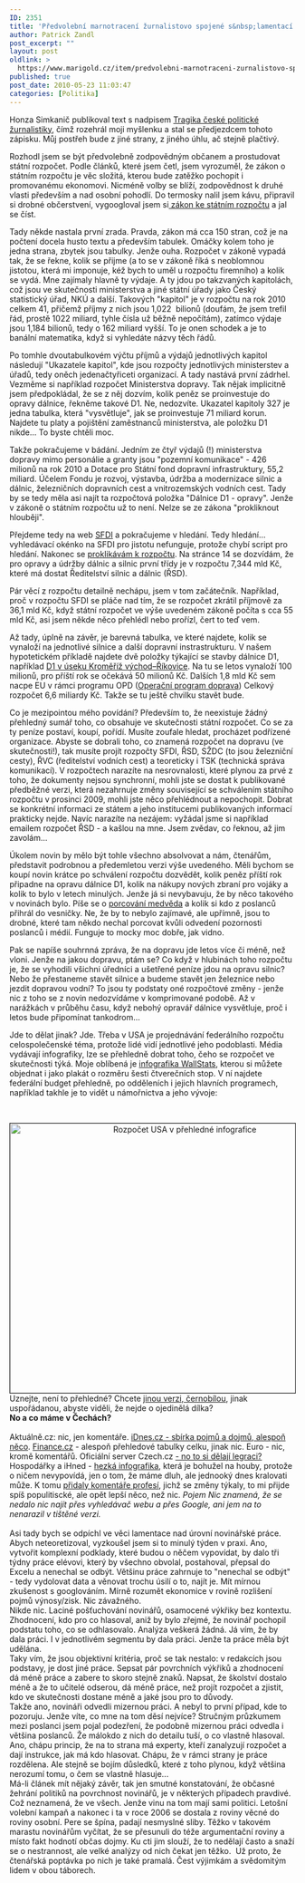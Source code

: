 ```yaml
---
ID: 2351
title: 'Předvolební marnotracení žurnalistovo spojené s&nbsp;lamentací o&nbsp;státním rozpočtu'
author: Patrick Zandl
post_excerpt: ""
layout: post
oldlink: >
  https://www.marigold.cz/item/predvolebni-marnotraceni-zurnalistovo-spojene-s-lamentaci-o-statnim-rozpoctu
published: true
post_date: 2010-05-23 11:03:47
categories: [Politika]
---
```

<p>Honza Simkanič publikoval text s nadpisem <a href="http://www.simindr.cz/tragika-ceske-politicke-zurnalistiky/">Tragika české politické žurnalistiky</a>, čímž rozehrál moji myšlenku a stal se předjezdcem tohoto zápisku. Můj postřeh bude z jiné strany, z jiného úhlu, ač stejně plačtivý.</p>
<p>Rozhodl jsem se být předvolebně zodpovědným občanem a prostudovat státní rozpočet. Podle článků, které jsem četl, jsem vyrozuměl, že zákon o státním rozpočtu je věc složitá, kterou bude zatěžko pochopit i promovanému ekonomovi. Nicméně volby se blíží, zodpovědnost k druhé vlasti především a nad osobní pohodlí. Do termosky nalil jsem kávu, připravil si drobné občerstvení, vygoogloval jsem si<a href="http://www.mfcr.cz/cps/rde/xbcr/mfcr/487_2009_komplet_pdf.pdf"> zákon ke státním rozpočtu</a> a jal se číst.</p>

<p>Tady někde nastala první zrada. Pravda, zákon má cca 150 stran, což je na počtení docela husto textu a především tabulek. Omáčky kolem toho je jedna strana, zbytek jsou tabulky. Jenže ouha. Rozpočet v zákoně vypadá tak, že se řekne, kolik se přijme (a to se v zákoně říká s neoblomnou jistotou, která mi imponuje, kéž bych to uměl u rozpočtu firemního) a kolik se vydá. Mne zajímaly hlavně ty výdaje. A ty jdou po takzvaných kapitolách, což jsou ve skutečnosti ministerstva a jiné státní úřady jako Český statistický úřad, NKÚ a další. Takových "kapitol" je v rozpočtu na rok 2010 celkem 41, přičemž příjmy z nich jsou 1,022  bilionů (doufám, že jsem trefil řád, prostě 1022 miliard, tyhle čísla už běžně nepočítám), zatímco výdaje jsou 1,184 bilionů, tedy o 162 miliard vyšší. To je onen schodek a je to banální matematika, když si vyhledáte názvy těch řádů.</p>
<p>Po tomhle dvoutabulkovém výčtu příjmů a výdajů jednotlivých kapitol následují "Ukazatele kapitol", kde jsou rozpočty jednotlivých ministerstev a úřadů, tedy oněch jedenačtyřiceti organizací. A tady nastává první zádrhel. Vezměme si například rozpočet Ministerstva dopravy. Tak nějak implicitně jsem předpokládal, že se z něj dozvím, kolik peněz se proinvestuje do opravy dálnice, řekněme takové D1. Ne, nedozvíte. Ukazatel kapitoly 327 je jedna tabulka, která "vysvětluje", jak se proinvestuje 71 miliard korun. Najdete tu platy a pojištění zaměstnanců ministerstva, ale položku D1 nikde... To byste chtěli moc.</p>
<p>Takže pokračujeme v bádání. Jedním ze čtyř výdajů (!) ministerstva dopravy mimo personálie a granty jsou "pozemní komunikace" - 426 milionů na rok 2010 a Dotace pro Státní fond dopravní infrastruktury, 55,2 miliard. Účelem Fondu je rozvoj, výstavba, údržba a modernizace silnic a dálnic, železničních dopravních cest a vnitrozemských vodních cest. Tady by se tedy měla asi najít ta rozpočtová položka "Dálnice D1 - opravy". Jenže v zákoně o státním rozpočtu už to není. Nelze se ze zákona "prokliknout hlouběji".</p>
<p>Přejdeme tedy na web <a href="http://www.sfdi.cz">SFDI</a> a pokračujeme v hledání. Tedy hledání... vyhledávací okénko na SFDI pro jistotu nefunguje, protože chybí script pro hledání. Nakonec se <a href="http://www.sfdi.cz/CZ/pdf/2009_rozpocet2010.pdf">proklikávám k rozpočtu</a>. Na stránce 14 se dozvídám, že pro opravy a údržby dálnic a silnic první třídy je v rozpočtu 7,344 mld Kč, které má dostat Ředitelství silnic a dálnic (ŘSD).</p>
<p>Pár věcí z rozpočtu detailně nechápu, jsem v tom začátečník. Například, proč v rozpočtu SFDI se pláče nad tím, že se rozpočet zkrátil příjmově za 36,1 mld Kč, když státní rozpočet ve výše uvedeném zákoně počíta s cca 55 mld Kč, asi jsem někde něco přehlédl nebo prořízl, čert to teď vem.</p>
<p>Až tady, úplně na závěr, je barevná tabulka, ve které najdete, kolik se vynaloží na jednotlivé silnice a další dopravní instrastrukturu. V našem hypotetickém příkladě najdete dvě položky týkající se stavby dálnice D1, například <a href="http://www.cosestavi.cz/stavby/dalnice/d1-0135-kromeriz-vychod---rikovice/informace/vice">D1 v úseku Kroměříž východ–Říkovice</a>. Na tu se letos vynaloží 100 milionů, pro příští rok se očekává 50 milionů Kč. Dalších 1,8 mld Kč sem nacpe EU v rámci programu OPD (<a href="http://www.opd.cz/cz/Zakladni-informace">Operační program doprava</a>) Celkový rozpočet 6,6 miliardy Kč. Takže se tu ještě chvilku stavět bude.</p>
<p>Co je mezipointou mého povídání? Především to, že neexistuje žádný přehledný sumář toho, co obsahuje ve skutečnosti státní rozpočet. Co se za ty peníze postaví, koupí, pořídí. Musíte zoufale hledat, procházet podřízené organizace. Abyste se dobrali toho, co znamená rozpočet na dopravu (ve skutečnosti!), tak musíte projít rozpočty SFDI, ŘSD, SŽDC (to jsou železniční cesty), ŘVC (ředitelství vodních cest) a teoreticky i TSK (technická správa komunikací). V rozpočtech narazíte na nesrovnalosti, které plynou za prvé z toho, že dokumenty nejsou synchronní, mohli jste se dostat k publikované předběžné verzi, která nezahrnuje změny související se schválením státního rozpočtu v prosinci 2009, mohli jste něco přehlédnout a nepochopit. Dobrat se konkrétní informaci ze státem a jeho institucemi publikovaných informací prakticky nejde. Navíc narazíte na nezájem: vyžádal jsme si například emailem rozpočet ŘSD - a kašlou na mne. Jsem zvědav, co řeknou, až jim zavolám...</p>
<p>Úkolem novin by mělo být tohle všechno absolvovat a nám, čtenářům, představit podrobnou a předemletou verzi výše uvedeného. Měli bychom se koupí novin krátce po schválení rozpočtu dozvědět, kolik peněz příští rok připadne na opravu dálnice D1, kolik na nákupy nových zbraní pro vojáky a kolik to bylo v letech minulých. Jenže já si nevybavuju, že by něco takového v novinách bylo. Píše se o <a href="http://aktualne.centrum.cz/domaci/grafika/2009/11/25/zadosti-o-porce-z-ceskeho-medveda/">porcování medvěda</a> a kolik si kdo z poslanců přihrál do vesničky. Ne, že by to nebylo zajímavé, ale upřímně, jsou to drobné, které tam někdo nechal porcovat kvůli odvedení pozornosti poslanců i médií. Funguje to mocky moc dobře, jak vidno.</p>
<p>Pak se napíše souhrnná zpráva, že na dopravu jde letos více či méně, než vloni. Jenže na jakou dopravu, ptám se? Co když v hlubinách toho rozpočtu je, že se vyhodili všichni úředníci a ušetřené peníze jdou na opravu silnic? Nebo že přestaneme stavět silnice a budeme stavět jen železnice nebo jezdit dopravou vodní? To jsou ty podstaty oné rozpočtové změny - jenže nic z toho se z novin nedozvídáme v komprimované podobě. Až v narážkách v průběhu času, když nebohý opravář dálnice vysvětluje, proč i letos bude připomínat tankodrom...</p>
<p>Jde to dělat jinak? Jde. Třeba v USA je projednávání federálního rozpočtu celospolečenské téma, protože lidé vidí jednotlivé jeho podoblasti. Média vydávají infografiky, lze se přehledně dobrat toho, čeho se rozpočet ve skutečnosti týká. Moje oblíbená je <a href="http://www.wallstats.com/deathandtaxes/">infografika WallStats</a>, kterou si můžete objednat i jako plakát o rozměru šesti čtverečních stop. V ní najdete federální budget přehledně, po odděleních i jejich hlavních programech, například takhle je to vidět u námořnictva a jeho vývoje:</p>
<p> </p>
<div style="text-align: center;"><img src="http://www.marigold.cz/wp-content/uploads/screen-shot-2010-05-23-at-101224.png" border="1" alt="Rozpočet USA v přehledné infografice" width="602" height="476" /></div>
<div style="text-align: left;"></div>
<div style="text-align: left;">Uznejte, není to přehledné? Chcete <a href="http://collectedvisuals.com/2009/10/2010-us-federal-budget-infographic-poster/">jinou verzi, černobílou</a>, jinak uspořádanou, abyste viděli, že nejde o ojedinělá dílka?</div>
<div style="text-align: left;"></div>
<div style="text-align: left; font-size: 14px;"><strong>No a co máme v Čechách?</strong></div>
<div style="text-align: left; font-size: 14px;"><strong><br /></strong></div>
<div style="text-align: left;">Aktuálně.cz: nic, jen komentáře. <a href="http://ekonomika.idnes.cz/rozpocet-2010-podle-abecedy-vyssi-dane-ale-zadne-setreni-pft-/ekonomika.asp?c=A091209_214430_ekonomika_mmb">iDnes.cz - sbírka pojmů a dojmů, alespoň něco</a>. <a href="http://www.finance.cz/ekonomika/statni-rozpocet/verejne-rozpocty/">Finance.cz</a> - alespoň přehledové tabulky celku, jinak nic. Euro - nic, kromě komentářů. Oficiální server Czech.cz <a href="http://www.czech.cz/cz/87901-statni-rozpocet-pro-rok-2010">- no to si dělají legraci?</a> Hospodářky a iHned - <a href="http://domaci.ihned.cz/c1-39397830-animace-rozpocet-2010-podivejte-se-kdo-kolik-dostane-a-kdo-nadelal-nejvetsi-dluhy">hezká infografika</a>, která je bohužel na houby, protože o ničem nevypovídá, jen o tom, že máme dluh, ale jednooký dnes kralovati může. K tomu <a href="http://domaci.ihned.cz/c1-39411750-statni-rozpocet-2010-komu-politici-na-posledni-chvili-pridali-12-1-miliardy-korun">přidaly komentáře profesí</a>, jichž se změny týkaly, to mi přijde spíš populitiscké, ale opět lepší něco, než nic. <em>Pojem Nic znamená, že se nedalo nic najít přes vyhledávač webu a přes Google, ani jem na to nenarazil v tištěné verzi.</em></div>
<div style="text-align: left;"><em><br /></em></div>
<div style="text-align: left;">Asi tady bych se odpíchl ve věci lamentace nad úrovní novinářské práce. Abych neteoretizoval, vyzkoušel jsem si to minulý týden v praxi. Ano, vytvořit komplexní podklady, které budou o něčem vypovídat, by dalo tři týdny práce elévovi, který by všechno obvolal, postahoval, přepsal do Excelu a nenechal se odbýt. Většinu práce zahrnuje to "nenechal se odbýt" - tedy vydolovat data a věnovat trochu úsilí o to, najít je. Mít mírnou zkušenost s googlováním. Mírně rozumět ekonomice v rovině rozlišení pojmů výnosy/zisk. Nic závažného.</div>
<div style="text-align: left;"></div>
<div style="text-align: left;">Nikde nic. Laciné pošťuchování novinářů, osamocené výkřiky bez kontextu. Zhodnocení, kdo pro co hlasoval, aniž by bylo zřejmé, že novinář pochopil podstatu toho, co se odhlasovalo. Analýza veškerá žádná. Já vím, že by dala práci. I v jednotlivém segmentu by dala práci. Jenže ta práce měla být udělána.</div>
<div style="text-align: left;">Taky vím, že jsou objektivní kritéria, proč se tak nestalo: v redakcích jsou podstavy, je dost jiné práce. Sepsat pár povrchních výkřiků a zhodnocení dá méně práce a zabere to skoro stejně znaků. Napsat, že školství dostalo méně a že to učitelé odserou, dá méně práce, než projít rozpočet a zjistit, kdo ve skutečnosti dostane méně a jaké jsou pro to důvody.</div>
<div style="text-align: left;"></div>
<div style="text-align: left;">Takže ano, novináři odvedli mizernou práci. A nebyl to první případ, kde to pozoruju. Jenže víte, co mne na tom děsí nejvíce? Stručným průzkumem mezi poslanci jsem pojal podezření, že podobně mizernou práci odvedla i většina poslanců. Že málokdo z nich do detailu tuší, o co vlastně hlasoval. Ano, chápu princip, že na to strana má experty, kteří zanalyzují rozpočet a dají instrukce, jak má kdo hlasovat. Chápu, že v rámci strany je práce rozdělena. Ale stejně se bojím důsledků, které z toho plynou, když většina nerozumí tomu, o čem se vlastně hlasuje...</div>
<div style="text-align: left;"></div>
<div style="text-align: left;">Má-li článek mít nějaký závěr, tak jen smutné konstatování, že občasné žehrání politiků na povrchnost novinářů, je v některých případech pravdivé. Což neznamená, že ve všech. Jenže vinu na tom mají sami politici. Letošní volební kampaň a nakonec i ta v roce 2006 se dostala z roviny věcné do roviny osobní. Pere se špína, padají nesmyslné sliby. Těžko v takovém marastu novinářům vyčítat, že se přesunuli do téže argumentační roviny a místo fakt hodnotí občas dojmy. Ku cti jim slouží, že to nedělají často a snaží se o nestrannost, ale velké analýzy od nich čekat jen těžko.  Už proto, že čtenářská poptávka po nich je také pramalá. Čest výjimkám a svědomitým lidem v obou táborech.</div>
<p> </p>